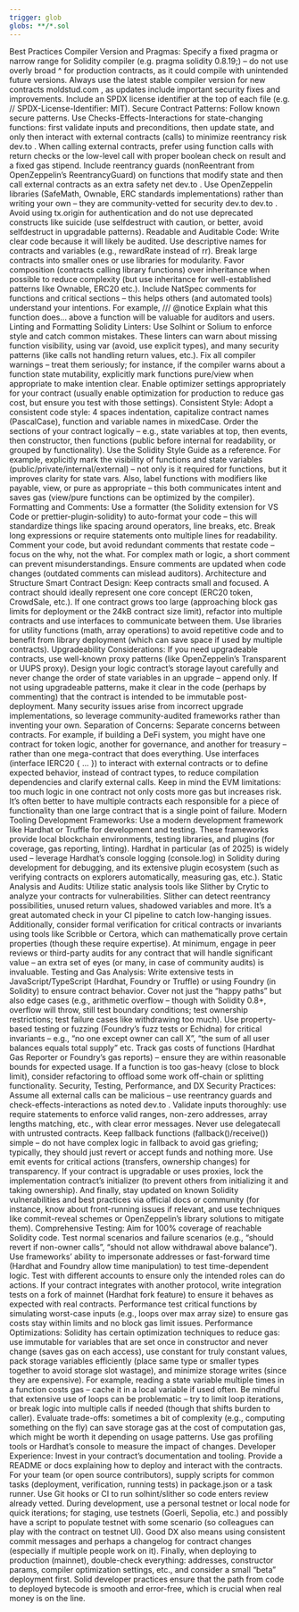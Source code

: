 ```yaml
---
trigger: glob
globs: **/*.sol
---
```


Best Practices
Compiler Version and Pragmas: Specify a fixed pragma or narrow range for Solidity compiler (e.g. pragma solidity
0.8.19;) – do not use overly broad ^ for production contracts, as it could compile with unintended future versions. Always use the latest stable compiler version for new contracts
moldstud.com
, as updates include important security fixes and improvements. Include an SPDX license identifier at the top of each
file (e.g. // SPDX-License-Identifier: MIT).
Secure Contract Patterns: Follow known secure patterns. Use Checks-Effects-Interactions for state-changing functions:
first validate inputs and preconditions, then update state, and only then interact with external contracts (calls) to minimize reentrancy risk
dev.to
. When calling external contracts, prefer using function calls with return checks or the low-level call with proper
boolean check on result and a fixed gas stipend. Include reentrancy guards (nonReentrant from OpenZeppelin’s ReentrancyGuard) on functions that modify state and then call external contracts as an extra safety net
dev.to
. Use OpenZeppelin libraries (SafeMath, Ownable, ERC standards implementations) rather than writing your own – they are
community-vetted for security
dev.to
dev.to
. Avoid using tx.origin for authentication and do not use deprecated constructs like suicide (use selfdestruct with
caution, or better, avoid selfdestruct in upgradable patterns).
Readable and Auditable Code: Write clear code because it will likely be audited. Use descriptive names for contracts
and variables (e.g., rewardRate instead of rr). Break large contracts into smaller ones or use libraries for modularity. Favor composition (contracts calling library functions) over inheritance when possible to reduce complexity (but use inheritance for well-established patterns like Ownable, ERC20 etc.). Include NatSpec comments for functions and critical sections – this helps others (and automated tools) understand your intentions. For example, /// @notice Explain what this function does... above a function will be valuable for auditors and users.
Linting and Formatting
Solidity Linters: Use Solhint or Solium to enforce style and catch common mistakes. These linters can warn about
missing function visibility, using var (avoid, use explicit types), and many security patterns (like calls not handling return values, etc.). Fix all compiler warnings – treat them seriously; for instance, if the compiler warns about a function state mutability, explicitly mark functions pure/view when appropriate to make intention clear. Enable optimizer settings appropriately for your contract (usually enable optimization for production to reduce gas cost, but ensure you test with those settings).
Consistent Style: Adopt a consistent code style: 4 spaces indentation, capitalize contract names (PascalCase), function
and variable names in mixedCase. Order the sections of your contract logically – e.g., state variables at top, then events, then constructor, then functions (public before internal for readability, or grouped by functionality). Use the Solidity Style Guide as a reference. For example, explicitly mark the visibility of functions and state variables (public/private/internal/external) – not only is it required for functions, but it improves clarity for state vars. Also, label functions with modifiers like payable, view, or pure as appropriate – this both communicates intent and saves gas (view/pure functions can be optimized by the compiler).
Formatting and Comments: Use a formatter (the Solidity extension for VS Code or prettier-plugin-solidity) to
auto-format your code – this will standardize things like spacing around operators, line breaks, etc. Break long expressions or require statements onto multiple lines for readability. Comment your code, but avoid redundant comments that restate code – focus on the why, not the what. For complex math or logic, a short comment can prevent misunderstandings. Ensure comments are updated when code changes (outdated comments can mislead auditors).
Architecture and Structure
Smart Contract Design: Keep contracts small and focused. A contract should ideally represent one core concept (ERC20
token, CrowdSale, etc.). If one contract grows too large (approaching block gas limits for deployment or the 24kB contract size limit), refactor into multiple contracts and use interfaces to communicate between them. Use libraries for utility functions (math, array operations) to avoid repetitive code and to benefit from library deployment (which can save space if used by multiple contracts).
Upgradeability Considerations: If you need upgradeable contracts, use well-known proxy patterns (like OpenZeppelin’s
Transparent or UUPS proxy). Design your logic contract’s storage layout carefully and never change the order of state variables in an upgrade – append only. If not using upgradeable patterns, make it clear in the code (perhaps by commenting) that the contract is intended to be immutable post-deployment. Many security issues arise from incorrect upgrade implementations, so leverage community-audited frameworks rather than inventing your own.
Separation of Concerns: Separate concerns between contracts. For example, if building a DeFi system, you might have one
contract for token logic, another for governance, and another for treasury – rather than one mega-contract that does everything. Use interfaces (interface IERC20 { ... }) to interact with external contracts or to define expected behavior, instead of contract types, to reduce compilation dependencies and clarify external calls. Keep in mind the EVM limitations: too much logic in one contract not only costs more gas but increases risk. It’s often better to have multiple contracts each responsible for a piece of functionality than one large contract that is a single point of failure.
Modern Tooling
Development Frameworks: Use a modern development framework like Hardhat or Truffle for development and testing. These
frameworks provide local blockchain environments, testing libraries, and plugins (for coverage, gas reporting, linting). Hardhat in particular (as of 2025) is widely used – leverage Hardhat’s console logging (console.log) in Solidity during development for debugging, and its extensive plugin ecosystem (such as verifying contracts on explorers automatically, measuring gas, etc.).
Static Analysis and Audits: Utilize static analysis tools like Slither by Crytic to analyze your contracts for
vulnerabilities. Slither can detect reentrancy possibilities, unused return values, shadowed variables and more. It’s a great automated check in your CI pipeline to catch low-hanging issues. Additionally, consider formal verification for critical contracts or invariants using tools like Scribble or Certora, which can mathematically prove certain properties (though these require expertise). At minimum, engage in peer reviews or third-party audits for any contract that will handle significant value – an extra set of eyes (or many, in case of community audits) is invaluable.
Testing and Gas Analysis: Write extensive tests in JavaScript/TypeScript (Hardhat, Foundry or Truffle) or using Foundry
(in Solidity) to ensure contract behavior. Cover not just the “happy paths” but also edge cases (e.g., arithmetic overflow – though with Solidity 0.8+, overflow will throw, still test boundary conditions; test ownership restrictions; test failure cases like withdrawing too much). Use property-based testing or fuzzing (Foundry’s fuzz tests or Echidna) for critical invariants – e.g., “no one except owner can call X”, “the sum of all user balances equals total supply” etc. Track gas costs of functions (Hardhat Gas Reporter or Foundry’s gas reports) – ensure they are within reasonable bounds for expected usage. If a function is too gas-heavy (close to block limit), consider refactoring to offload some work off-chain or splitting functionality.
Security, Testing, Performance, and DX
Security Practices: Assume all external calls can be malicious – use reentrancy guards and check-effects-interactions as noted
dev.to
. Validate inputs thoroughly: use require statements to enforce valid ranges, non-zero addresses, array lengths
matching, etc., with clear error messages. Never use delegatecall with untrusted contracts. Keep fallback functions (fallback()/receive()) simple – do not have complex logic in fallback to avoid gas griefing; typically, they should just revert or accept funds and nothing more. Use emit events for critical actions (transfers, ownership changes) for transparency. If your contract is upgradable or uses proxies, lock the implementation contract’s initializer (to prevent others from initializing it and taking ownership). And finally, stay updated on known Solidity vulnerabilities and best practices via official docs or community (for instance, know about front-running issues if relevant, and use techniques like commit-reveal schemes or OpenZeppelin’s library solutions to mitigate them).
Comprehensive Testing: Aim for 100% coverage of reachable Solidity code. Test normal scenarios and failure scenarios
(e.g., “should revert if non-owner calls”, “should not allow withdrawal above balance”). Use frameworks’ ability to impersonate addresses or fast-forward time (Hardhat and Foundry allow time manipulation) to test time-dependent logic. Test with different accounts to ensure only the intended roles can do actions. If your contract integrates with another protocol, write integration tests on a fork of mainnet (Hardhat fork feature) to ensure it behaves as expected with real contracts. Performance test critical functions by simulating worst-case inputs (e.g., loops over max array size) to ensure gas costs stay within limits and no block gas limit issues.
Performance Optimizations: Solidity has certain optimization techniques to reduce gas: use immutable for variables that
are set once in constructor and never change (saves gas on each access), use constant for truly constant values, pack storage variables efficiently (place same type or smaller types together to avoid storage slot wastage), and minimize storage writes (since they are expensive). For example, reading a state variable multiple times in a function costs gas – cache it in a local variable if used often. Be mindful that extensive use of loops can be problematic – try to limit loop iterations, or break logic into multiple calls if needed (though that shifts burden to caller). Evaluate trade-offs: sometimes a bit of complexity (e.g., computing something on the fly) can save storage gas at the cost of computation gas, which might be worth it depending on usage patterns. Use gas profiling tools or Hardhat’s console to measure the impact of changes.
Developer Experience: Invest in your contract’s documentation and tooling. Provide a README or docs explaining how to
deploy and interact with the contracts. For your team (or open source contributors), supply scripts for common tasks (deployment, verification, running tests) in package.json or a task runner. Use Git hooks or CI to run solhint/slither so code enters review already vetted. During development, use a personal testnet or local node for quick iterations; for staging, use testnets (Goerli, Sepolia, etc.) and possibly have a script to populate testnet with some scenario (so colleagues can play with the contract on testnet UI). Good DX also means using consistent commit messages and perhaps a changelog for contract changes (especially if multiple people work on it). Finally, when deploying to production (mainnet), double-check everything: addresses, constructor params, compiler optimization settings, etc., and consider a small “beta” deployment first. Solid developer practices ensure that the path from code to deployed bytecode is smooth and error-free, which is crucial when real money is on the line.
